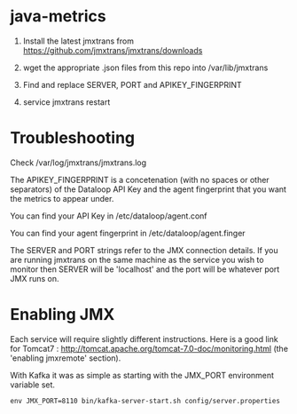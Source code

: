 # java-metrics

1. Install the latest jmxtrans from https://github.com/jmxtrans/jmxtrans/downloads

1. wget the appropriate .json files from this repo into /var/lib/jmxtrans

1. Find and replace SERVER, PORT and APIKEY_FINGERPRINT

1. service jmxtrans restart

# Troubleshooting

Check /var/log/jmxtrans/jmxtrans.log

The APIKEY_FINGERPRINT is a concetenation (with no spaces or other separators) of the Dataloop API Key and the agent fingerprint that you want the metrics to appear under.

You can find your API Key in /etc/dataloop/agent.conf

You can find your agent fingerprint in /etc/dataloop/agent.finger

The SERVER and PORT strings refer to the JMX connection details. If you are running jmxtrans on the same machine as the service you wish to monitor then SERVER will be 'localhost' and the port will be whatever port JMX runs on.

# Enabling JMX

Each service will require slightly different instructions. Here is a good link for Tomcat7 : http://tomcat.apache.org/tomcat-7.0-doc/monitoring.html
(the 'enabling jmxremote' section).

With Kafka it was as simple as starting with the JMX_PORT environment variable set.

    env JMX_PORT=8110 bin/kafka-server-start.sh config/server.properties
